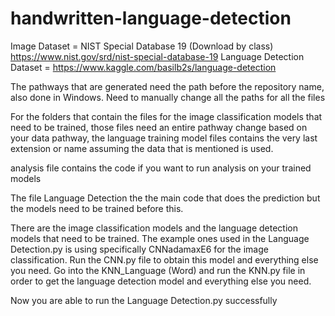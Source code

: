 # handwritten-language-detection

Image Dataset = NIST Special Database 19 (Download by class) https://www.nist.gov/srd/nist-special-database-19
Language Detection Dataset = https://www.kaggle.com/basilb2s/language-detection


The pathways that are generated need the path before the repository name, also done in Windows.
Need to manually change all the paths for all the files

For the folders that contain the files for the image classification models that need to be trained, those files need an entire pathway change based on 
your data pathway, the language training model files contains the very last extension or name assuming the data that is mentioned is used.


analysis file contains the code if you want to run analysis on your trained models

The file Language Detection the the main code that does the prediction but the models need to be trained before this.

There are the image classification models and the language detection models that need to be trained. The example ones used in the Language Detection.py
is using specifically CNNadamaxE6 for the image classification. Run the CNN.py file to obtain this model and everything else you need. Go into the KNN_Language (Word) 
and run the KNN.py file in order to get the language detection model and everything else you need.

Now you are able to run the Language Detection.py successfully




